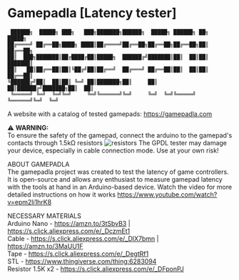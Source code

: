 # Gamepadla [Latency tester]

     ██████╗  █████╗ ███╗   ███╗███████╗██████╗  █████╗ ██████╗ ██╗      █████╗
    ██╔════╝ ██╔══██╗████╗ ████║██╔════╝██╔══██╗██╔══██╗██╔══██╗██║     ██╔══██╗
    ██║  ███╗███████║██╔████╔██║█████╗  ██████╔╝███████║██║  ██║██║     ███████║
    ██║   ██║██╔══██║██║╚██╔╝██║██╔══╝  ██╔═══╝ ██╔══██║██║  ██║██║     ██╔══██║
    ╚██████╔╝██║  ██║██║ ╚═╝ ██║███████╗██║     ██║  ██║██████╔╝███████╗██║  ██║
     ╚═════╝ ╚═╝  ╚═╝╚═╝     ╚═╝╚══════╝╚═╝     ╚═╝  ╚═╝╚═════╝ ╚══════╝╚═╝  ╚═╝

A website with a catalog of tested gamepads: https://gamepadla.com  
  
⚠️ **WARNING:**  
To ensure the safety of the gamepad, connect the arduino to the gamepad's contacts through 1.5kΩ resistors
![resistors](https://github.com/cakama3a/GPDL/assets/15096106/a90916d8-a3ef-45fa-bf2f-168d5e97acfd)
The GPDL tester may damage your device, especially in cable connection mode. Use at your own risk! 


ABOUT GAMEPADLA  
The gamepadla project was created to test the latency of game controllers. It is open-source and allows any enthusiast to measure gamepad latency with the tools at hand in an Arduino-based device.
Watch the video for more detailed instructions on how it works https://www.youtube.com/watch?v=epm2li1hrK8  
  
NECESSARY MATERIALS  
Arduino Nano - https://amzn.to/3tSbvB3 | https://s.click.aliexpress.com/e/_DczmEt1  
Cable - https://s.click.aliexpress.com/e/_DlX7bmn | https://amzn.to/3MaUU1F  
Tape - https://s.click.aliexpress.com/e/_DegtRf1  
STL - https://www.thingiverse.com/thing:6283094  
Resistor 1.5K x2 - https://s.click.aliexpress.com/e/_DFponPJ
